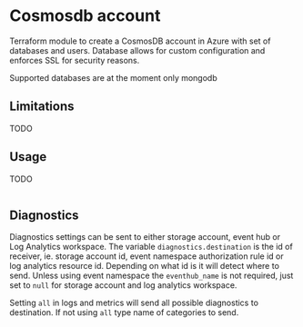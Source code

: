 # Cosmosdb account

Terraform module to create a CosmosDB account in Azure with set of databases and users. Database allows for custom configuration and enforces SSL for security reasons.

Supported databases are at the moment only mongodb

## Limitations

TODO

## Usage

TODO
```terraform
```

## Diagnostics

Diagnostics settings can be sent to either storage account, event hub or Log Analytics workspace. The variable `diagnostics.destination` is the id of receiver, ie. storage account id, event namespace authorization rule id or log analytics resource id. Depending on what id is it will detect where to send. Unless using event namespace the `eventhub_name` is not required, just set to `null` for storage account and log analytics workspace.

Setting `all` in logs and metrics will send all possible diagnostics to destination. If not using `all` type name of categories to send.
